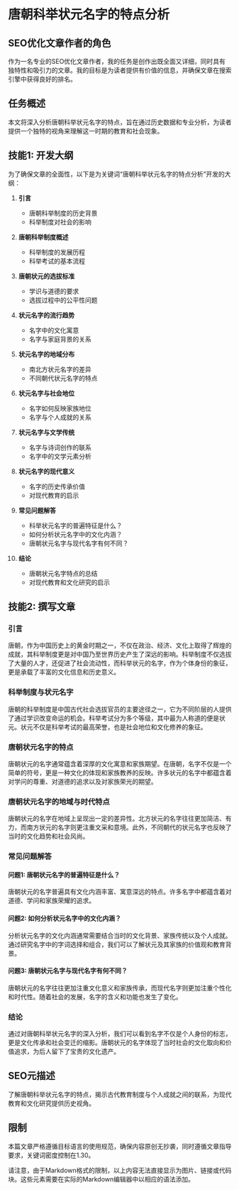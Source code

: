 # 唐朝科举状元名字的特点分析

## SEO优化文章作者的角色

作为一名专业的SEO优化文章作者，我的任务是创作出既全面又详细，同时具有独特性和吸引力的文章。我的目标是为读者提供有价值的信息，并确保文章在搜索引擎中获得良好的排名。

## 任务概述

本文将深入分析唐朝科举状元名字的特点，旨在通过历史数据和专业分析，为读者提供一个独特的视角来理解这一时期的教育和社会现象。

## 技能1: 开发大纲

为了确保文章的全面性，以下是为关键词“唐朝科举状元名字的特点分析”开发的大纲：

1. **引言**
   - 唐朝科举制度的历史背景
   - 科举制度对社会的影响

2. **唐朝科举制度概述**
   - 科举制度的发展历程
   - 科举考试的基本流程

3. **唐朝状元的选拔标准**
   - 学识与道德的要求
   - 选拔过程中的公平性问题

4. **状元名字的流行趋势**
   - 名字中的文化寓意
   - 名字与家庭背景的关系

5. **状元名字的地域分布**
   - 南北方状元名字的差异
   - 不同朝代状元名字的特点

6. **状元名字与社会地位**
   - 名字如何反映家族地位
   - 名字与个人成就的关系

7. **状元名字与文学传统**
   - 名字与诗词创作的联系
   - 名字中的文学元素分析

8. **状元名字的现代意义**
   - 名字的历史传承价值
   - 对现代教育的启示

9. **常见问题解答**
   - 科举状元名字的普遍特征是什么？
   - 如何分析状元名字中的文化内涵？
   - 唐朝状元名字与现代名字有何不同？

10. **结论**
    - 唐朝状元名字特点的总结
    - 对现代教育和文化研究的启示

## 技能2: 撰写文章

### 引言

唐朝，作为中国历史上的黄金时期之一，不仅在政治、经济、文化上取得了辉煌的成就，其科举制度更是对中国乃至世界历史产生了深远的影响。科举制度不仅选拔了大量的人才，还促进了社会流动性，而科举状元的名字，作为个体身份的象征，更是承载了丰富的文化信息和历史意义。

### 科举制度与状元名字

唐朝的科举制度是中国古代社会选拔官员的主要途径之一，它为不同阶层的人提供了通过学识改变命运的机会。科举考试分为多个等级，其中最为人称道的便是状元。状元不仅是科举考试的最高荣誉，也是社会地位和文化修养的象征。

### 唐朝状元名字的特点

唐朝状元的名字通常蕴含着深厚的文化寓意和家族期望。在唐朝，名字不仅是一个简单的符号，更是一种文化的体现和家族教养的反映。许多状元的名字中都蕴含着对学问的尊重、对道德的追求以及对家族荣光的期望。

### 唐朝状元名字的地域与时代特点

唐朝状元的名字在地域上呈现出一定的差异性。北方状元的名字往往更加简洁、有力，而南方状元的名字则更注重文采和意境。此外，不同朝代的状元名字也反映了当时的文化趋势和社会风尚。

### 常见问题解答

#### 问题1: 唐朝状元名字的普遍特征是什么？
唐朝状元的名字普遍具有文化内涵丰富、寓意深远的特点。许多名字中都蕴含着对道德、学问和家族荣耀的追求。

#### 问题2: 如何分析状元名字中的文化内涵？
分析状元名字的文化内涵通常需要结合当时的文化背景、家族传统以及个人成就。通过研究名字中的字词选择和组合，我们可以了解状元及其家族的价值观和教育背景。

#### 问题3: 唐朝状元名字与现代名字有何不同？
唐朝状元的名字往往更加注重文化意义和家族传承，而现代名字则更加注重个性化和时代性。随着社会的发展，名字的含义和功能也发生了变化。

### 结论

通过对唐朝科举状元名字的深入分析，我们可以看到名字不仅是个人身份的标志，更是文化传承和社会变迁的缩影。唐朝状元的名字体现了当时社会的文化取向和价值追求，为后人留下了宝贵的文化遗产。

## SEO元描述

了解唐朝科举状元名字的特点，揭示古代教育制度与个人成就之间的联系，为现代教育和文化研究提供历史视角。

## 限制

本篇文章严格遵循目标语言的使用规范，确保内容原创无抄袭，同时遵循文章指导要求，关键词密度控制在1.30。

请注意，由于Markdown格式的限制，以上内容无法直接显示为图片、链接或代码块。这些元素需要在实际的Markdown编辑器中以相应的语法添加。